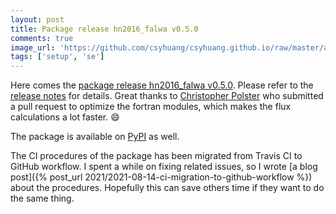 ```yaml
---
layout: post
title: Package release hn2016_falwa v0.5.0
comments: true
image_url: 'https://github.com/csyhuang/csyhuang.github.io/raw/master/assets/img/hn2016_falwa_diagram.png'
tags: ['setup', 'se']
---
```


Here comes the [package release hn2016_falwa v0.5.0](https://github.com/csyhuang/hn2016_falwa/releases/tag/v0.5.0). Please refer to the [release notes](https://github.com/csyhuang/hn2016_falwa/releases/tag/v0.5.0) for details. Great thanks to [Christopher Polster](https://github.com/chpolste) who submitted a pull request to optimize the fortran modules, which makes the flux calculations a lot faster. 😄

The package is available on [PyPI](https://pypi.org/project/hn2016-falwa/0.5.0/) as well.

The CI procedures of the package has been migrated from Travis CI to GitHub workflow. I spent a while on fixing related issues, so I wrote [a blog post]({% post_url 2021/2021-08-14-ci-migration-to-github-workflow %}) about the procedures. Hopefully this can save others time if they want to do the same thing.